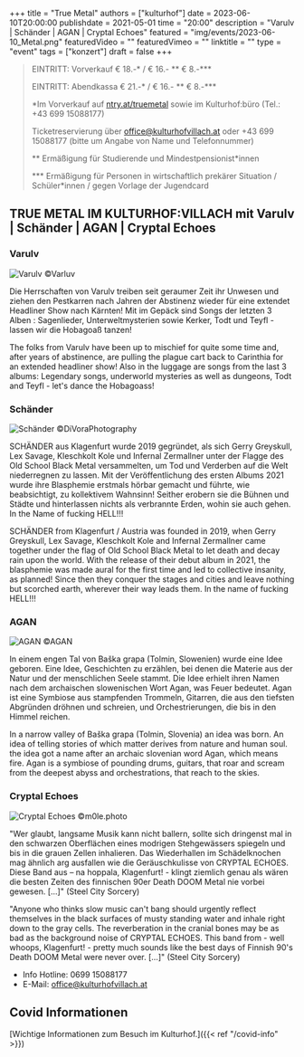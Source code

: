 +++
title = "True Metal"
authors = ["kulturhof"]
date = 2023-06-10T20:00:00
publishdate = 2021-05-01
time = "20:00"
description = "Varulv | Schänder | AGAN | Cryptal Echoes"
featured = "img/events/2023-06-10_Metal.png"
featuredVideo = ""
featuredVimeo = ""
linktitle = ""
type = "event"
tags = ["konzert"]
draft = false
+++

>
> EINTRITT: Vorverkauf € 18.-\* / € 16.- \*\* € 8.-\*\*\*
> 
> EINTRITT: Abendkassa € 21.-\* / € 16.- \*\* € 8.-\*\*\*
>
> \*Im Vorverkauf auf [ntry.at/truemetal](https://ntry.at/truemetal)
sowie im Kulturhof:büro (Tel.: +43 699 15088177)
>
>Ticketreservierung über office@kulturhofvillach.at oder +43 699 15088177 (bitte um Angabe von Name und Telefonnummer) 
> 
> \*\* Ermäßigung für Studierende und Mindestpensionist\*innen
>
> \*\*\* Ermäßigung für Personen in wirtschaftlich prekärer Situation / Schüler\*innen / gegen Vorlage der Jugendcard


## TRUE METAL IM KULTURHOF:VILLACH mit Varulv | Schänder | AGAN | Cryptal Echoes

### Varulv

![Varulv](/img/events/2023-06-10_Varulv.jpg)
©Varluv

Die Herrschaften von Varulv treiben seit geraumer Zeit ihr Unwesen und ziehen den Pestkarren nach Jahren der Abstinenz wieder für eine extendet Headliner Show nach Kärnten!
Mit im Gepäck sind Songs der letzten 3 Alben : Sagenlieder, Unterweltmysterien sowie Kerker, Todt und Teyfl - lassen wir die Hobagoaß tanzen!

The folks from Varulv have been up to mischief for quite some time and, after years of abstinence, are pulling the plague cart back to Carinthia for an extended headliner show!
Also in the luggage are songs from the last 3 albums: Legendary songs, underworld mysteries as well as dungeons, Todt and Teyfl - let's dance the Hobagoass!

### Schänder

![Schänder](/img/events/2023-06-10_Schänder_c_DiVoraPhotography.jpg)
©DiVoraPhotography

SCHÄNDER aus Klagenfurt wurde 2019 gegründet, als sich Gerry Greyskull, Lex Savage, Kleschkolt Kole und Infernal Zermallner unter der Flagge des Old School Black Metal versammelten, um Tod und Verderben auf die Welt niederregnen zu lassen. Mit der Veröffentlichung des ersten Albums 2021 wurde ihre Blasphemie erstmals hörbar gemacht und führte, wie beabsichtigt, zu kollektivem Wahnsinn! Seither erobern sie die Bühnen und Städte und hinterlassen nichts als verbrannte Erden, wohin sie auch gehen. In the Name of fucking HELL!!!

SCHÄNDER from Klagenfurt / Austria was founded in 2019, when Gerry Greyskull, Lex Savage, Kleschkolt Kole and Infernal Zermallner came together under the flag of Old School Black Metal to let death and decay rain upon the world. With the release of their debut album in 2021, the blasphemie was made aural for the first time and led to collective insanity, as planned! Since then they conquer the stages and cities and leave nothing but scorched earth, wherever their way leads them. In the name of fucking HELL!!!

### AGAN

![AGAN](/img/events/2023-06-10_Agan.jpg)
©AGAN

In einem engen Tal von Baška grapa (Tolmin, Slowenien) wurde eine Idee geboren. Eine Idee, Geschichten zu erzählen, bei denen die Materie aus der Natur und der menschlichen Seele stammt.
Die Idee erhielt ihren Namen nach dem archaischen slowenischen Wort Agan, was Feuer bedeutet.
Agan ist eine Symbiose aus stampfenden Trommeln, Gitarren, die aus den tiefsten Abgründen dröhnen und schreien, und Orchestrierungen, die bis in den Himmel reichen.

In a narrow valley of Baška grapa (Tolmin, Slovenia) an idea was born. An idea of telling stories of which matter derives from nature and human soul.
the idea got a name after an archaic slovenian word Agan, which means fire.
Agan is a symbiose of pounding drums, guitars, that roar and scream from the deepest abyss and orchestrations, that reach to the skies.

### Cryptal Echoes

![Cryptal Echoes](/img/events/2023-06-10_TrveMetal_CryptalEchoes2_c_m0le.photo.png)
©m0le.photo

"Wer glaubt, langsame Musik kann nicht ballern, sollte sich dringenst mal in den schwarzen Oberflächen eines modrigen Stehgewässers spiegeln und bis in die grauen Zellen inhalieren. Das Wiederhallen im Schädelknochen mag ähnlich arg ausfallen wie die Geräuschkulisse von CRYPTAL ECHOES. Diese Band aus – na hoppala, Klagenfurt! - klingt ziemlich genau als wären die besten Zeiten des finnischen 90er Death DOOM Metal nie vorbei gewesen. [...]" (Steel City Sorcery)

"Anyone who thinks slow music can't bang should urgently reflect themselves in the black surfaces of musty standing water and inhale right down to the gray cells. The reverberation in the cranial bones may be as bad as the background noise of CRYPTAL ECHOES. This band from - well whoops, Klagenfurt! - pretty much sounds like the best days of Finnish 90's Death DOOM Metal were never over. [...]" (Steel City Sorcery)

- Info Hotline: 0699 15088177 
- E-Mail: office@kulturhofvillach.at

## Covid Informationen

[Wichtige Informationen zum Besuch im Kulturhof.]({{< ref "/covid-info" >}})
